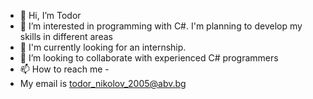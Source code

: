 - 👋 Hi, I’m Todor
- 👀 I’m interested in programming with C#. I'm planning to develop my skills in different areas 
- 🌱 I'm currently looking for an internship. 
- 💞️ I’m looking to collaborate with experienced C# programmers 
- 📫 How to reach me -
-  My email is todor_nikolov_2005@abv.bg


<!---
Nikolovv23/Nikolovv23 is a ✨ special ✨ repository because its `README.md` (this file) appears on your GitHub profile.
You can click the Preview link to take a look at your changes.
--->
